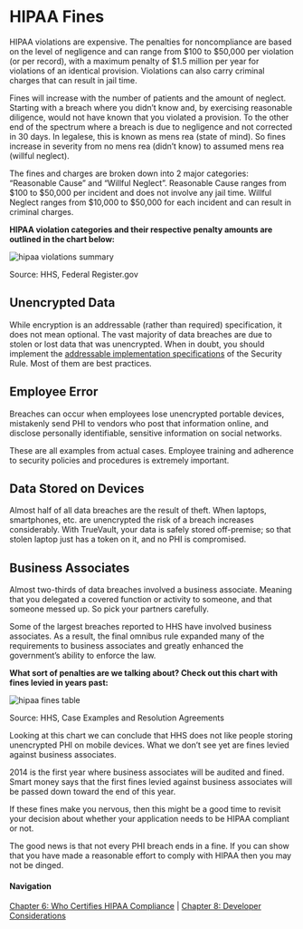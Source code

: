 # HIPAA Fines

HIPAA violations are expensive. The penalties for noncompliance are based on the level of negligence and can range from $100 to $50,000 per violation (or per record), with a maximum penalty of $1.5 million per year for violations of an identical provision. Violations can also carry criminal charges that can result in jail time.

Fines will increase with the number of patients and the amount of neglect. Starting with a breach where you didn’t know and, by exercising reasonable diligence, would not have known that you violated a provision. To the other end of the spectrum where a breach is due to negligence and not corrected in 30 days. In legalese, this is known as mens rea (state of mind). So fines increase in severity from no mens rea (didn’t know) to assumed mens rea (willful neglect).

The fines and charges are broken down into 2 major categories: “Reasonable Cause” and “Willful Neglect”. Reasonable Cause ranges from $100 to $50,000 per incident and does not involve any jail time. Willful Neglect ranges from $10,000 to $50,000 for each incident and can result in criminal charges.

**HIPAA violation categories and their respective penalty amounts are outlined in the chart below:**

![hipaa violations summary](https://dg80atg7s3qsy.cloudfront.net/blog/img/hipaa-violations.png)

Source: HHS, Federal Register.gov

## Unencrypted Data
While encryption is an addressable (rather than required) specification, it does not mean optional. The vast majority of data breaches are due to stolen or lost data that was unencrypted. When in doubt, you should implement the [addressable implementation specifications](https://github.com/truevault/hipaa-compliance-developers-guide/blob/master/04%20HIPAA%20Security%20Rule.md#required-vs-addressable-specifications) of the Security Rule. Most of them are best practices.

## Employee Error
Breaches can occur when employees lose unencrypted portable devices, mistakenly send PHI to vendors who post that information online, and disclose personally identifiable, sensitive information on social networks. 

These are all examples from actual cases. Employee training and adherence to security policies and procedures is extremely important.

## Data Stored on Devices
Almost half of all data breaches are the result of theft. When laptops, smartphones, etc. are unencrypted the risk of a breach increases considerably. With TrueVault, your data is safely stored off-premise; so that stolen laptop just has a token on it, and no PHI is compromised.

## Business Associates
Almost two-thirds of data breaches involved a business associate. Meaning that you delegated a covered function or activity to someone, and that someone messed up. So pick your partners carefully. 

Some of the largest breaches reported to HHS have involved business associates. As a result, the final omnibus rule expanded many of the requirements to business associates and greatly enhanced the government’s ability to enforce the law.

**What sort of penalties are we talking about? Check out this chart with fines levied in years past:**

![hipaa fines table](https://dg80atg7s3qsy.cloudfront.net/blog/img/hipaa-fines.png)

Source: HHS, Case Examples and Resolution Agreements

Looking at this chart we can conclude that HHS does not like people storing unencrypted PHI on mobile devices. What we don’t see yet are fines levied against business associates. 

2014 is the first year where business associates will be audited and fined. Smart money says that the first fines levied against business associates will be passed down toward the end of this year.

If these fines make you nervous, then this might be a good time to revisit your decision about whether your application needs to be HIPAA compliant or not.

The good news is that not every PHI breach ends in a fine. If you can show that you have made a reasonable effort to comply with HIPAA then you may not be dinged.

#### Navigation

[Chapter 6: Who Certifies HIPAA Compliance](https://github.com/truevault/hipaa-compliance-developers-guide/blob/master/06%20Who%20Certifies%20HIPAA%20Compliance%3F.md) | [Chapter 8: Developer Considerations](https://github.com/truevault/hipaa-compliance-developers-guide/blob/master/08%20Developer%20Considerations.md)